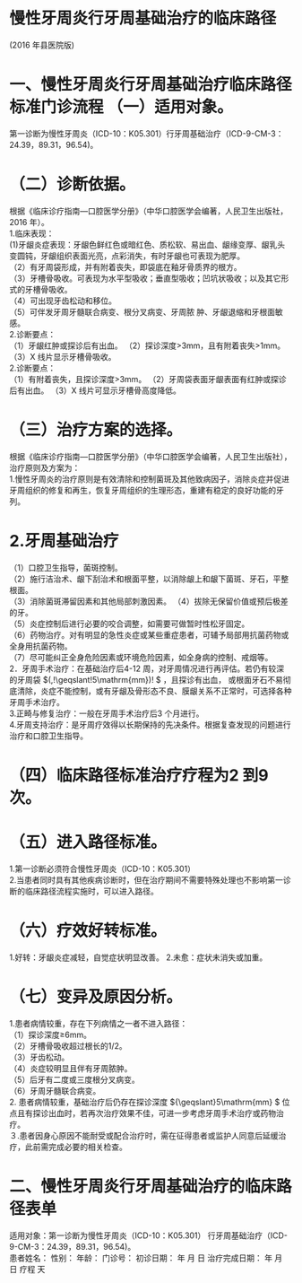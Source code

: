 # 慢性牙周炎行牙周基础治疗的临床路径  
(2016 年县医院版)  
# 一、慢性牙周炎行牙周基础治疗临床路径标准门诊流程 （一）适用对象。  
第一诊断为慢性牙周炎（ICD-10：K05.301）行牙周基础治疗（ICD-9-CM-3：24.39，89.31，96.54)。  
# （二）诊断依据。  
根据《临床诊疗指南—口腔医学分册》（中华口腔医学会编著，人民卫生出版社，2016 年）。  
1.临床表现：  
(1)牙龈炎症表现：牙龈色鲜红色或暗红色、质松软、易出血、龈缘变厚、龈乳头变圆钝，牙龈组织表面光亮，点彩消失，有时牙龈也可表现为肥厚。  
（2）有牙周袋形成，并有附着丧失，即袋底在釉牙骨质界的根方。  
（3）牙槽骨吸收。可表现为水平型吸收；垂直型吸收；凹坑状吸收；以及其它形式的牙槽骨吸收。  
（4）可出现牙齿松动和移位。  
（5）可伴发牙周牙髓联合病变、根分叉病变、牙周脓 肿、牙龈退缩和牙根面敏感。  
2.诊断要点：  
（1）牙龈红肿或探诊后有出血。 （2）探诊深度>3mm，且有附着丧失>1mm。  
（3）X 线片显示牙槽骨吸收。  
2.诊断要点：  
（1）有附着丧失，且探诊深度>3mm。 （2）牙周袋表面牙龈表面有红肿或探诊后有出血。 （3）X 线片可显示牙槽骨高度降低。  
# （三）治疗方案的选择。  
根据《临床诊疗指南—口腔医学分册》（中华口腔医学会编著，人民卫生出版社），治疗原则及方案为：  
1.慢性牙周炎的治疗原则是有效清除和控制菌斑及其他致病因子，消除炎症并促进牙周组织的修复和再生，恢复牙周组织的生理形态，重建有稳定的良好功能的牙列。  
# 2.牙周基础治疗  
（1）口腔卫生指导，菌斑控制。  
（2）施行洁治术、龈下刮治术和根面平整，以消除龈上和龈下菌斑、牙石，平整根面。  
（3）消除菌斑滞留因素和其他局部刺激因素。 （4）拔除无保留价值或预后极差的牙。  
（5）炎症控制后进行必要的咬合调整，如需要可做暂时性松牙固定。  
（6）药物治疗。对有明显的急性炎症或某些重症患者，可辅予局部用抗菌药物或全身用抗菌药物。  
（7）尽可能纠正全身危险因素或环境危险因素，如全身病的控制、戒烟等。  
2．牙周手术治疗：在基础治疗后4-12 周，对牙周情况进行再评估。若仍有较深的牙周袋 $(\,\!\geqslant\!5\mathrm{mm})\! $ ，且探诊有出血， 或根面牙石不易彻底清除，炎症不能控制，或有牙龈及骨形态不良、膜龈关系不正常时，可选择各种牙周手术治疗。  
3.正畸与修复治疗：一般在牙周手术治疗后3 个月进行。  
4.牙周支持治疗：是牙周疗效得以长期保持的先决条件。根据复查发现的问题进行治疗和口腔卫生指导。  
# （四）临床路径标准治疗疗程为2 到9 次。  
# （五）进入路径标准。  
1.第一诊断必须符合慢性牙周炎（ICD-10：K05.301）  
2.当患者同时具有其他疾病诊断时，但在治疗期间不需要特殊处理也不影响第一诊断的临床路径流程实施时，可以进入路径。  
# （六）疗效好转标准。  
1.好转：牙龈炎症减轻，自觉症状明显改善。   2.未愈：症状未消失或加重。  
# （七）变异及原因分析。  
1.患者病情较重，存在下列病情之一者不进入路径：  
（1）探诊深度≥6mm。  
（2）牙槽骨吸收超过根长的1/2。  
（3）牙齿松动。  
（4）炎症较明显且伴有牙周脓肿。  
（5）后牙有二度或三度根分叉病变。  
（6）牙周牙髓联合病变。  
2. 患者病情较重，基础治疗后仍存在探诊深度 ${\geqslant}5\mathrm{mm} $ 位点且有探诊出血时，若再次治疗效果不佳，可进一步考虑牙周手术治疗或药物治疗。  
３.患者因身心原因不能耐受或配合治疗时，需在征得患者或监护人同意后延缓治疗，此前需完成必要的相关检查。  
# 二、慢性牙周炎行牙周基础治疗的临床路径表单  
适用对象：第一诊断为慢性牙周炎（ICD-10：K05.301） 行牙周基础治疗（ICD-9-CM-3：24.39，89.31，96.54)。  
患者姓名：               性别：     年龄：       门诊号：           初诊日期：     年   月   日     治疗完成日期：     年   月   日     疗程    天  
